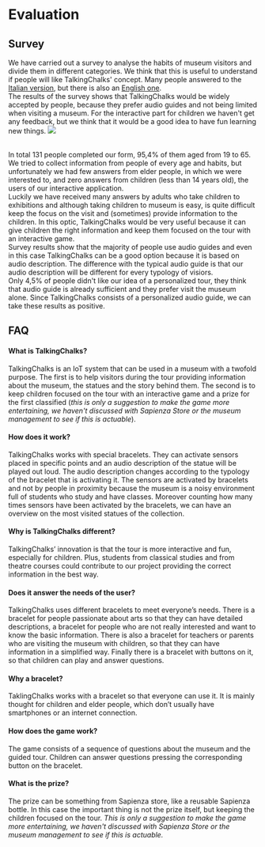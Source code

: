 # Evaluation
## Survey
We have carried out a survey to analyse the habits of museum visitors and divide them in different categories. We think that this is useful to understand if people will like TalkingChalks' concept. Many people answered to the [Italian version](https://forms.gle/jZ4fBaXa6VDhBdABA), but there is also an [English one](https://forms.gle/cDC3gm15HeV4toPn9).
<br>The results of the survey shows that TalkingChalks would be widely accepted by people, because they prefer audio guides and not being limited when visiting a museum. For the interactive part for children we haven't get any feedback, but we think that it would be a good idea to have fun learning new things.
![](pics/musei.png)

<br/>In total 131 people completed our form, 95,4% of them aged from 19 to 65. We tried to collect information from people of every age and habits, but unfortunately we had few answers from elder people, in which we were interested to, and zero answers from children (less than 14 years old), the users of our interactive application.
<br>Luckily we have received many answers by adults who take children to exhibitions and although taking children to museum is easy, is quite difficult keep the focus on the visit and (sometimes) provide information to the children. In this optic, TalkingChalks would be very useful because it can give children the right information and keep them focused on the tour with an interactive game.
<br>Survey results show that the majority of people use audio guides and even in this case TalkingChalks can be a good option because it is based on audio description. The difference with the typical audio guide is that our audio description will be different for every typology of visiors.
<br>Only 4,5% of people didn't like our idea of a personalized tour, they think that audio guide is already sufficient and they prefer visit the museum alone. Since TalkingChalks consists of a personalized audio guide, we can take these results as positive.
<br>
## FAQ

#### What is TalkingChalks?
TalkingChalks is an IoT system that can be used in a museum with a twofold purpose. The first is to help visitors during the tour providing information about the museum, the statues and the story behind them. The second is to keep children focused on the tour with an interactive game and a prize for the first classified (*this is only a suggestion to make the game more entertaining, we haven't discussed with Sapienza Store or the museum management to see if this is actuable*).

#### How does it work?
TalkingChalks works with special bracelets. They can activate sensors placed in specific points and an audio description of the statue will be played out loud. The audio description changes according to the typology of the bracelet that is activating it. The sensors are activated by bracelets and not by people in proximity because the museum is a noisy environment full of students who study and have classes. Moreover counting how many times sensors have been activated by the bracelets, we can have an overview on the most visited statues of the collection.

#### Why is TalkingChalks different?
TalkingChalks’ innovation is that the tour is more interactive and fun, especially for children. Plus, students from classical studies and from theatre courses could contribute to our project providing the correct information in the best way.

#### Does it answer the needs of the user?
TalkingChalks uses different bracelets to meet everyone’s needs. There is a bracelet for people passionate about arts so that they can have detailed descriptions, a bracelet for people who are not really interested and want to know the basic information. There is also a bracelet for teachers or parents who are visiting the museum with children, so that they can have information in a simplified way. Finally there is a bracelet with buttons on it, so that children can play and answer questions.

#### Why a bracelet?
TaklingChalks works with a bracelet so that everyone can use it. It is mainly thought for children and elder people, which don’t usually have smartphones or an internet connection.

#### How does the game work?
The game consists of a sequence of questions about the museum and the guided tour. Children can answer questions pressing the corresponding button on the bracelet.

#### What is the prize?
The prize can be something from Sapienza store, like a reusable Sapienza bottle. In this case the important thing is not the prize itself, but keeping the children focused on the tour. *This is only a suggestion to make the game more entertaining, we haven't discussed with Sapienza Store or the museum management to see if this is actuable.*

